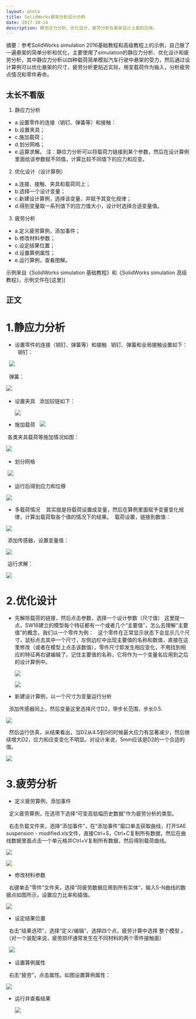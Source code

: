 ```yaml
---
layout: photo
title: SolidWorks悬架分析设计示例
date: 2017-10-14 
description: 静态应力分析、优化设计、疲劳分析在悬架设计上面的应用。
---
```


摘要：参考SolidWorks simulation 2016基础教程和高级教程上的示例，自己做了一遍悬架的简单分析和优化，主要使用了simulation的静应力分析、优化设计和疲劳分析，其中静应力分析以四种载荷简单模拟汽车行驶中悬架的受力，然后通过设计算例可以优化悬架的尺寸，疲劳分析更贴近实际，用变载荷作为输入，分析疲劳点情况和零件寿命。

## 太长不看版

1. 静应力分析
 - a.设置零件的连接（销钉、弹簧等）和接触：
 - b.设置夹具；
 - c.施加载荷；
 - d.划分网格；
 - e.运算求解。
 注：静应力分析可以将载荷力链接到某个参数，然后在设计算例里面给该参数赋不同值，计算比较不同值下的应力和应变。
2. 优化设计（设计算例）
 - a.连接、接触、夹具和载荷同上；
 - b.选择一个设计变量；
 - c.新建设计算例，选择该变量，并赋予其变化规律；
 - d.得到变量取一系列值下的应力值大小，设计时选择合适变量值。
3. 疲劳分析
 - a.定义疲劳算例，添加事件；
 - b.修改材料参数；
 - c.设定结果位置；
 - d.设置算例属性；
 - e.运行算例，查看图解。
 
 示例来自《SolidWorks simulation 基础教程》和《SolidWorks simulation 高级教程》，示例文件在[这里](
 
 ## 正文
 
 # 1.静应力分析
 
 - 设置零件的连接（销钉、弹簧等）和接触
   销钉、弹簧和全局接触设置如下：
   销钉：
   
   ![](http://oxt33qs1f.bkt.clouddn.com/xiaoding1.png)
   
   弹簧：
   
   ![](http://oxt33qs1f.bkt.clouddn.com/tanhuang1.png)
   
 - 设置夹具
   添加铰链如下：
   
   ![](http://oxt33qs1f.bkt.clouddn.com/jiaolian1.png)
   
 - 施加载荷
  
  ![](http://oxt33qs1f.bkt.clouddn.com/zaihe1.png)
  
  各类夹具载荷等施加情况如图：
  
  ![](http://oxt33qs1f.bkt.clouddn.com/zong1.png)
  
 - 划分网格
 
  ![](http://oxt33qs1f.bkt.clouddn.com/wangge1.png)
  
 - 运行后得到应力和位移
 
  ![](http://oxt33qs1f.bkt.clouddn.com/jignyingli1.png)
  
 - 多载荷情况
  
  其实就是将载荷设置成变量，然后在算例里面赋予变量变化规律，计算出载荷取各个值的情况下的结果。
  载荷设置，链接到数值：
  
  ![](http://oxt33qs1f.bkt.clouddn.com/zaihe2.png)
  
  添加传感器，设置变量值：
  
  ![](http://oxt33qs1f.bkt.clouddn.com/chuanganqi.png)
  
  运行求解：
  
  ![](http://oxt33qs1f.bkt.clouddn.com/bianzaihejieguo.png)
  
  
 # 2.优化设计
 
 - 先解除载荷的链接，然后点击参数，选择一个设计参数（尺寸值）
   这里提一点，SW16建立的模型每个特征都有一个或者几个“主要值”，怎么去理解“主要值”的概念，我们以一个零件为例：
   这个零件在正常显示状态下会显示几个尺寸，鼠标点击其中一个尺寸，左侧边栏中出现主要值的名称和数值，直接在这里修改（或者在模型上点击该数值），零件尺寸即发生相应变化，不用找到相应的特征再右键编辑了。记住主要值的名称，它将作为一个变量名应用到之后的设计算例中。
   
   ![](http://oxt33qs1f.bkt.clouddn.com/zhuyaozhi1.png)
   
   ![](http://oxt33qs1f.bkt.clouddn.com/zhuyaozhi2.png)
 
 - 新建设计算例，以一个尺寸为变量运行分析
   
   添加传感器同上，然后变量这里选择尺寸D2，带步长范围，步长0.5.
   
   ![](http://oxt33qs1f.bkt.clouddn.com/zhuyaozhi1.png)
   
   然后运行仿真，从结果看出，当D2从4.5到5的时候最大应力有显著减少，然后继续增大D2，应力和应变变化不明显。对设计来说，5mm应该是D2的一个合适的值。
   
   ![](http://oxt33qs1f.bkt.clouddn.com/zhuyaozhi2.png)
   
   
 # 3.疲劳分析
 
 - 定义疲劳算例，添加事件
 
   定义疲劳算例，在选项下选择“可变高低幅历史数据”作为疲劳分析的类型。
   
   右击负载文件夹，选择“添加事件”，在“添加事件”窗口单击获取曲线，打开SAE suspension - modified.xls文件，直接Ctrl+S，Ctrl+C复制所有数据，然后在曲线数据里面点击一个单元格并Ctrl+V复制所有数据，然后得到载荷曲线。
   
   ![](http://oxt33qs1f.bkt.clouddn.com/shijian1.png)
   
   ![](http://oxt33qs1f.bkt.clouddn.com/shijian2.png)
   
 - 修改材料参数
  
   右键单击“零件”文件夹，选择“将疲劳数据应用到所有实体”，输入S-N曲线的数据点如图所示，设置应力比率和插值。
    
   ![](http://oxt33qs1f.bkt.clouddn.com/caoliaocanshu1.png)
   
 - 设定结果位置
 
   右击“结果选项”，选择“定义/编辑”，选择四个点，疲劳计算中选择 整个模型 。（对一个装配来说，疲劳损坏通常发生在不同材料的两个零件接触面）
   
   ![](http://oxt33qs1f.bkt.clouddn.com/jieguoweizhi1.png)
   
 - 设置算例属性
   
   右击“疲劳”，点击属性。如图设置算例属性：
   
   ![](http://oxt33qs1f.bkt.clouddn.com/shuxing1.png)
   
 - 运行并查看结果
   
   ![](http://oxt33qs1f.bkt.clouddn.com/jieguo.png)
   
 

   

  
 
 
